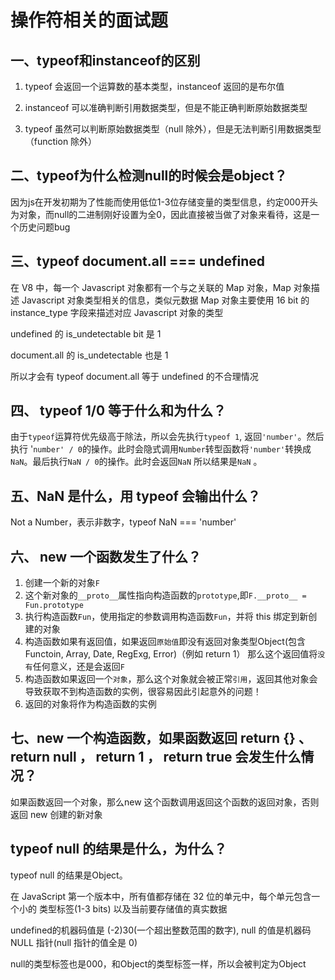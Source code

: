 # 操作符相关的面试题

## 一、typeof和instanceof的区别

1. typeof 会返回一个运算数的基本类型，instanceof 返回的是布尔值

2. instanceof 可以准确判断引用数据类型，但是不能正确判断原始数据类型

3. typeof 虽然可以判断原始数据类型（null 除外），但是无法判断引用数据类型（function 除外）

## 二、typeof为什么检测null的时候会是object？

因为js在开发初期为了性能而使用低位1-3位存储变量的类型信息，约定000开头为对象，而null的二进制刚好设置为全0，因此直接被当做了对象来看待，这是一个历史问题bug

## 三、typeof document.all === undefined

在 V8 中，每一个 Javascript 对象都有一个与之关联的 Map 对象，Map 对象描述 Javascript 对象类型相关的信息，类似元数据
Map 对象主要使用 16 bit 的 instance_type 字段来描述对应 Javascript 对象的类型

undefined 的 is_undetectable bit 是 1

document.all 的 is_undetectable 也是 1

所以才会有 typeof document.all 等于 undefined 的不合理情况

## 四、 typeof 1/0 等于什么和为什么？

由于`typeof`运算符优先级高于除法，所以会先执行`typeof 1`, 返回`'number'`。然后执行 '`number' / 0`的操作。此时会隐式调用`Number`转型函数将`'number'`转换成`NaN`。最后执行`NaN / 0`的操作。此时会返回`NaN`  所以结果是`NaN`
。

## 五、NaN 是什么，用 typeof 会输出什么？

Not a Number，表示非数字，typeof NaN === 'number'

## 六、 new 一个函数发生了什么？

1. 创建一个新的对象`F`
2. 这个新对象的`__proto__`属性指向构造函数的`prototype`,即`F.__proto__ = Fun.prototype`
3. 执行构造函数`Fun`，使用指定的参数调用构造函数`Fun`，并将 this 绑定到新创建的对象
4. 构造函数如果有返回值，如果返回`原始值`即没有返回对象类型Object(包含Functoin, Array, Date, RegExg, Error)（例如 return 1） 那么这个返回值将`没有`任何意义，还是会返回`F`
5. 构造函数如果返回一个`对象`，那么这个对象就会被正常`引用`，返回其他对象会导致获取不到构造函数的实例，很容易因此引起意外的问题！
6. 返回的对象将作为构造函数的实例

## 七、new 一个构造函数，如果函数返回 return {} 、 return null ， return 1 ， return true 会发生什么情况？

如果函数返回一个对象，那么new 这个函数调用返回这个函数的返回对象，否则返回 new 创建的新对象

## typeof null 的结果是什么，为什么？

typeof null 的结果是Object。

在 JavaScript 第一个版本中，所有值都存储在 32 位的单元中，每个单元包含一个小的 类型标签(1-3 bits) 以及当前要存储值的真实数据

undefined的机器码值是 (-2)30(一个超出整数范围的数字), null 的值是机器码 NULL 指针(null 指针的值全是 0)

null的类型标签也是000，和Object的类型标签一样，所以会被判定为Object